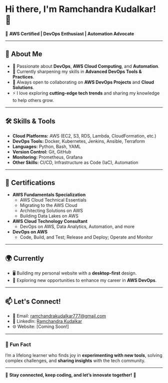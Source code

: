 # Hi there, I'm Ramchandra Kudalkar! 👋

🌟 **AWS Certified | DevOps Enthusiast | Automation Advocate**

---

## 🚀 About Me
- 👀 Passionate about **DevOps**, **AWS Cloud Computing**, and **Automation**.
- 🌱 Currently sharpening my skills in **Advanced DevOps Tools & Practices**.
- 💞️ Always open to collaborating on **AWS DevOps Projects** and **Cloud Solutions**.
- ⚡ I love exploring **cutting-edge tech trends** and sharing my knowledge to help others grow.

---

## 🛠️ Skills & Tools
- **Cloud Platforms:** AWS (EC2, S3, RDS, Lambda, CloudFormation, etc.)
- **DevOps Tools:** Docker, Kubernetes, Jenkins, Ansible, Terraform
- **Languages:** Python, Bash, YAML
- **Version Control:** Git, GitHub
- **Monitoring:** Prometheus, Grafana
- **Other Skills:** CI/CD, Infrastructure as Code (IaC), Automation

---

## 🌟 Certifications
- **AWS Fundamentals Specialization**
  - AWS Cloud Technical Essentials
  - Migrating to the AWS Cloud
  - Architecting Solutions on AWS
  - Building Data Lakes on AWS
- **AWS Cloud Technology Consultant**
  - DevOps on AWS, Data Analytics, Automation, and more
- **DevOps on AWS**
  - Code, Build, and Test; Release and Deploy; Operate and Monitor

---

## 🌍 Currently
- 🖥️ Building my personal website with a **desktop-first** design.
- 🔎 Exploring new opportunities to enhance my career in **AWS DevOps**.

---

## 📫 Let's Connect!
- 📧 Email: [ramchandrakudalkar777@gmail.com](mailto:ramchandrakudalkar777@gmail.com)
- 💼 LinkedIn: [Ramchandra Kudalkar](https://linkedin.com/ramchandra-kudalkar)
- 🌐 Website: [Coming Soon!]

---

### 🎉 Fun Fact
I’m a lifelong learner who finds joy in **experimenting with new tools**, solving complex challenges, and **sharing insights** with the tech community.

---

🔗 **Stay connected, keep coding, and let’s innovate together!** 🚀


<!---
ramkudalkar/ramkudalkar is a ✨ special ✨ repository because its `README.md` (this file) appears on your GitHub profile.
You can click the Preview link to take a look at your changes.
--->

